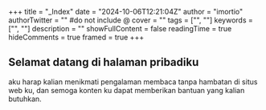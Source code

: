 +++
title = "_Index"
date = "2024-10-06T12:21:04Z"
author = "imortio"
authorTwitter = "" #do not include @
cover = ""
tags = ["", ""]
keywords = ["", ""]
description = ""
showFullContent = false
readingTime = true
hideComments = true
framed = true
+++

## Selamat datang di halaman pribadiku

aku harap kalian menikmati pengalaman membaca tanpa hambatan di situs web ku, dan semoga konten ku dapat memberikan bantuan yang kalian butuhkan.
